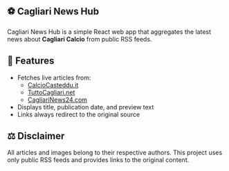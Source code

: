## ⚽ Cagliari News Hub

Cagliari News Hub is a simple React web app that aggregates the latest news about **Cagliari Calcio** from public RSS feeds.

## 🧩 Features
- Fetches live articles from:
  - [CalcioCasteddu.it](https://www.calciocasteddu.it)
  - [TuttoCagliari.net](https://www.tuttocagliari.net)
  - [CagliariNews24.com](https://www.cagliarinews24.com)
- Displays title, publication date, and preview text
- Links always redirect to the original source

## ⚖️ Disclaimer
All articles and images belong to their respective authors.
This project uses only public RSS feeds and provides links to the original content.